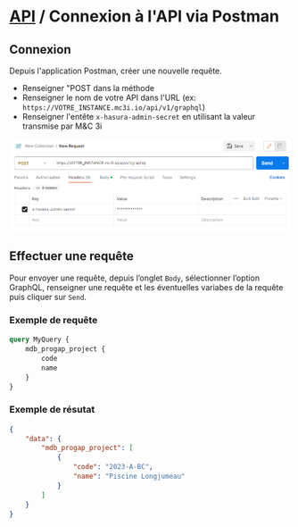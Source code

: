 # [API](..) / Connexion à l'API via Postman
## Connexion
Depuis l'application Postman, créer une nouvelle requête.

- Renseigner "POST dans la méthode 
- Renseigner le nom de votre API dans l'URL (ex: `https://VOTRE_INSTANCE.mc3i.io/api/v1/graphql`)
- Renseigner l'entête `x-hasura-admin-secret` en utilisant la valeur transmise par M&C 3i

![Hasura GraphiQL page](../../resources/images/postman_headers.png)

## Effectuer une requête
Pour envoyer une requête, depuis l’onglet `Body`, sélectionner l’option GraphQL, renseigner une requête et les éventuelles variabes de la requête puis cliquer sur `Send`.

### Exemple de requête

```graphql
query MyQuery {
    mdb_progap_project {
        code
        name
    }
}
```


### Exemple de résutat

```json
{
    "data": {
        "mdb_progap_project": [
            {
                "code": "2023-A-BC",
                "name": "Piscine Longjumeau"
            }
        ]
    }
}
```